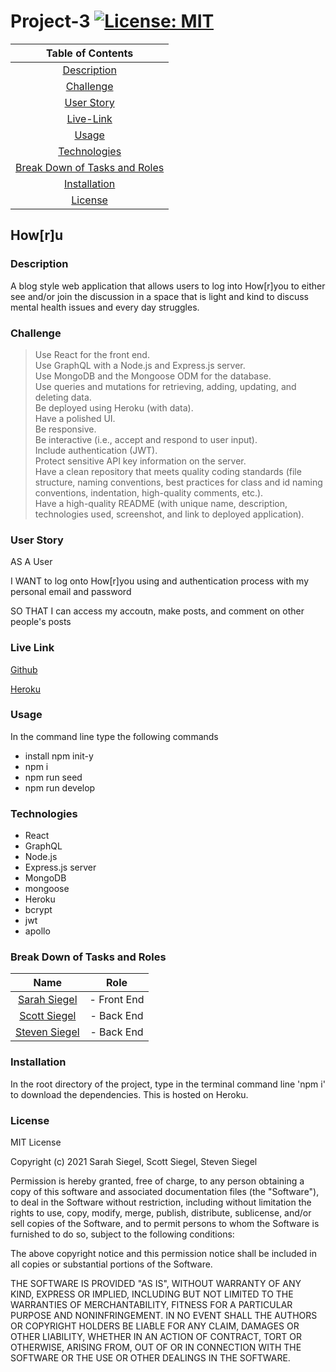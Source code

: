 # Project-3 [![License: MIT](https://img.shields.io/badge/License-MIT-yellow.svg)](https://opensource.org/licenses/MIT)

| Table of Contents |
|:---:|
|[Description](#description)|
|[Challenge](#challenge)|
|[User Story](#user-story)|
|[Live-Link](#live-link)|
|[Usage](#usage)|
|[Technologies](#technologies)|
|[Break Down of Tasks and Roles](#break-down-of-tasks-and-roles)|
|[Installation](#installation)|
|[License](#license)|

## How[r]u


### Description

A blog style web application that allows users to log into How[r]you to either see and/or join the discussion in a space that is light and kind to discuss mental health issues and every day struggles.

### Challenge

> Use React for the front end.\
> Use GraphQL with a Node.js and Express.js server.\
> Use MongoDB and the Mongoose ODM for the database.\
> Use queries and mutations for retrieving, adding, updating, and deleting data.\
> Be deployed using Heroku (with data).\
> Have a polished UI.\
> Be responsive.\
> Be interactive (i.e., accept and respond to user input).\
> Include authentication (JWT).\
> Protect sensitive API key information on the server.\
> Have a clean repository that meets quality coding standards (file structure, naming conventions, best practices for class and id naming conventions, indentation, high-quality comments, etc.).\
> Have a high-quality README (with unique name, description, technologies used, screenshot, and link to deployed application).

### User Story

AS A User

I WANT to log onto How[r]you using and authentication process with my personal email and password

SO THAT I can access my accoutn, make posts, and comment on other people's posts

### Live Link

[Github](https://github.com/sarsieg/how-R-you)

[Heroku](https://how--r--you.herokuapp.com/)

### Usage

In the command line type the following commands

* install npm init-y
* npm i
* npm run seed
* npm run develop

### Technologies

* React
* GraphQL
* Node.js
* Express.js server
* MongoDB
* mongoose
* Heroku
* bcrypt
* jwt
* apollo

### Break Down of Tasks and Roles

| Name         | Role         |
| :-----------:| :-----------:|
| [Sarah Siegel](https://github.com/sarsieg) | - Front End  |
| [Scott Siegel](https://github.com/scoven2) | - Back End   |
| [Steven Siegel](https://github.com/StevegSiegel)| - Back End   |

### Installation

In the root directory of the project, type in the terminal command line 'npm i' to download the dependencies. This is hosted on Heroku.

### License

MIT License

Copyright (c) 2021 Sarah Siegel, Scott Siegel, Steven Siegel

Permission is hereby granted, free of charge, to any person obtaining a copy of this software and associated documentation files (the "Software"), to deal in the Software without restriction, including without limitation the rights to use, copy, modify, merge, publish, distribute, sublicense, and/or sell copies of the Software, and to permit persons to whom the Software is furnished to do so, subject to the following conditions:

The above copyright notice and this permission notice shall be included in all copies or substantial portions of the Software.

THE SOFTWARE IS PROVIDED "AS IS", WITHOUT WARRANTY OF ANY KIND, EXPRESS OR IMPLIED, INCLUDING BUT NOT LIMITED TO THE WARRANTIES OF MERCHANTABILITY, FITNESS FOR A PARTICULAR PURPOSE AND NONINFRINGEMENT. IN NO EVENT SHALL THE AUTHORS OR COPYRIGHT HOLDERS BE LIABLE FOR ANY CLAIM, DAMAGES OR OTHER LIABILITY, WHETHER IN AN ACTION OF CONTRACT, TORT OR OTHERWISE, ARISING FROM, OUT OF OR IN CONNECTION WITH THE SOFTWARE OR THE USE OR OTHER DEALINGS IN THE SOFTWARE.